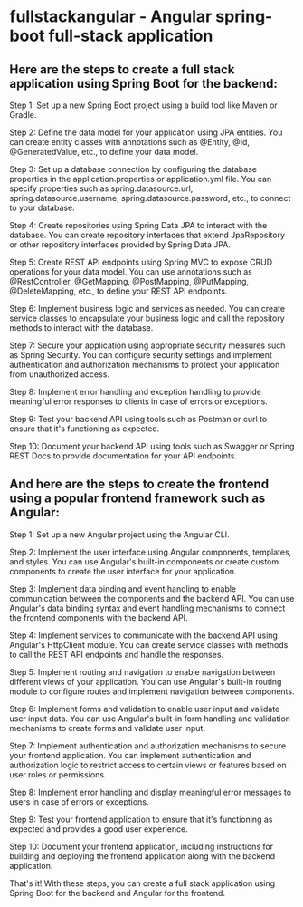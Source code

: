 # fullstackangular - Angular spring-boot full-stack application

## Here are the steps to create a full stack application using Spring Boot for the backend:

Step 1: Set up a new Spring Boot project using a build tool like Maven or Gradle.

Step 2: Define the data model for your application using JPA entities. You can create entity classes with annotations such as @Entity, @Id, @GeneratedValue, etc., to define your data model.

Step 3: Set up a database connection by configuring the database properties in the application.properties or application.yml file. You can specify properties such as spring.datasource.url, spring.datasource.username, spring.datasource.password, etc., to connect to your database.

Step 4: Create repositories using Spring Data JPA to interact with the database. You can create repository interfaces that extend JpaRepository or other repository interfaces provided by Spring Data JPA.

Step 5: Create REST API endpoints using Spring MVC to expose CRUD operations for your data model. You can use annotations such as @RestController, @GetMapping, @PostMapping, @PutMapping, @DeleteMapping, etc., to define your REST API endpoints.

Step 6: Implement business logic and services as needed. You can create service classes to encapsulate your business logic and call the repository methods to interact with the database.

Step 7: Secure your application using appropriate security measures such as Spring Security. You can configure security settings and implement authentication and authorization mechanisms to protect your application from unauthorized access.

Step 8: Implement error handling and exception handling to provide meaningful error responses to clients in case of errors or exceptions.

Step 9: Test your backend API using tools such as Postman or curl to ensure that it's functioning as expected.

Step 10: Document your backend API using tools such as Swagger or Spring REST Docs to provide documentation for your API endpoints.

## And here are the steps to create the frontend using a popular frontend framework such as Angular:

Step 1: Set up a new Angular project using the Angular CLI.

Step 2: Implement the user interface using Angular components, templates, and styles. You can use Angular's built-in components or create custom components to create the user interface for your application.

Step 3: Implement data binding and event handling to enable communication between the components and the backend API. You can use Angular's data binding syntax and event handling mechanisms to connect the frontend components with the backend API.

Step 4: Implement services to communicate with the backend API using Angular's HttpClient module. You can create service classes with methods to call the REST API endpoints and handle the responses.

Step 5: Implement routing and navigation to enable navigation between different views of your application. You can use Angular's built-in routing module to configure routes and implement navigation between components.

Step 6: Implement forms and validation to enable user input and validate user input data. You can use Angular's built-in form handling and validation mechanisms to create forms and validate user input.

Step 7: Implement authentication and authorization mechanisms to secure your frontend application. You can implement authentication and authorization logic to restrict access to certain views or features based on user roles or permissions.

Step 8: Implement error handling and display meaningful error messages to users in case of errors or exceptions.

Step 9: Test your frontend application to ensure that it's functioning as expected and provides a good user experience.

Step 10: Document your frontend application, including instructions for building and deploying the frontend application along with the backend application.

That's it! With these steps, you can create a full stack application using Spring Boot for the backend and Angular for the frontend.
